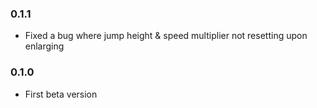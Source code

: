 ### 0.1.1 ###
+ Fixed a bug where jump height & speed multiplier not resetting upon enlarging

### 0.1.0 ###
+ First beta version